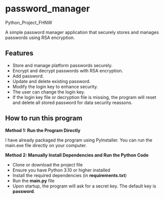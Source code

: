 # password_manager
Python_Project_FHNW

A simple password manager application that securely stores and manages passwords using RSA encryption.  

## Features
- Store and manage platform passwords securely.
- Encrypt and decrypt passwords with RSA encryption.
- Add password.
- Update and delete existing password.
- Modify the login key to enhance security.
- The user can change the login key.
- If the login key file or decryption file is missing, the program will reset and delete all stored password for data security reassons.

## How to run this program

**Method 1: Run the Program Directly**

I have already packaged the program using PyInstaller. You can run the main.exe file directly on your computer.

**Method 2: Manually Install Dependencies and Run the Python Code**
- Clone or download the project file
- Ensure you have Python 3.10 or higher installed
- Install the required dependencies (in **requirements.txt**)
- Run the **main.py** file
- Upon startup, the program will ask for a secret key. The default key is **password**.



